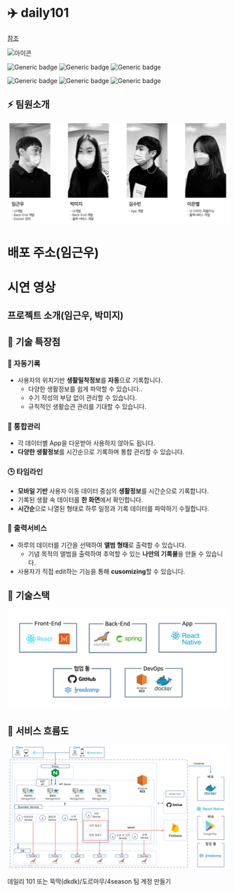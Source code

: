 # ✈️ daily101

[참조](https://github.com/boostcamp-2020/Project16-B-Account-Book)

![아이콘]()

![Generic badge](https://img.shields.io/badge/react-^16.14.0-brightgreen) ![Generic badge](https://img.shields.io/badge/mobx-^5.15.5-green.svg) ![Generic badge](https://img.shields.io/badge/springframework-2.1.17-yellowgreen.svg)

![Generic badge](https://img.shields.io/badge/maria-8.0.13-yellow.svg) ![Generic badge](https://img.shields.io/badge/react_native-39.0.4-orange.svg) ![Generic badge](https://img.shields.io/badge/styled_components-5.2.1-red.svg)



## ⚡️ 팀원소개

![](./img/d101_팀원소개.png) 



# 배포 주소(임근우)



# 시연 영상



## 프로젝트 소개(임근우, 박미지)





## 🎯 기술 특장점

### :memo: 자동기록

- 사용자의 위치기반 **생활밀착정보**를 **자동**으로 기록합니다.
  - 다양한 생활정보를 쉽게 파악할 수 있습니다..
  - 수기 작성의 부담 없이 관리할 수 있습니다.
  - 규칙적인 생활습관 관리를 기대할 수 있습니다.



###  :iphone: 통합관리​

- 각 데이터별 App을 다운받아 사용하지 않아도 됩니다.
- **다양한 생활정보**를 시간순으로 기록하며 통합 관리할 수 있습니다.



###  :clock3: ​타임라인

- **모바일 기반** 사용자 이동 데이터 중심의 **생활정보**를 시간순으로 기록합니다.
- 기록된 생활 속 데이터를 **한 화면**에서 확인합니다.
- **시간순**으로 나열된 형태로 하루 일정과 기록 데이터를 파악하기 수월합니다.



### :open_book: 출력서비스

- 하루의 데이터를 기간을 선택하여 **앨범 형태**로 출력할 수 있습니다.
  - 기념 목적의 앨범을 출력하여 추억할 수 있는 **나만의 기록물**을 만들 수 있습니다.
- 사용자가 직접 edit하는 기능을 통해 **cusomizing**할 수 있습니다.




## 🔗 기술스택

![](./img/d101_기술스택.JPG) 




## 🔎 서비스 흐름도

![](./img/d101_Architecture.png)




데일리 101 또는 뚝딱(dkdk)/도르마무/4season 팀 계정 만들기

